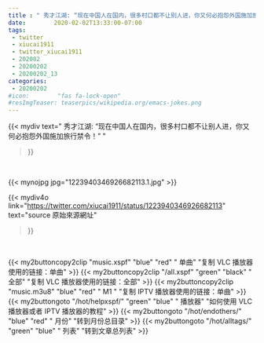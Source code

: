 ```yaml
---
title : " 秀才江湖: “现在中国人在国内，很多村口都不让别人进，你又何必抱怨外国施加旅行禁令！”  "
date:        2020-02-02T13:33:00-07:00
tags:
 - twitter
 - xiucai1911
 - twitter_xiucai1911
 - 202002
 - 20200202
 - 20200202_13
categories:
 - 20200202
#icon:        "fas fa-lock-open"
#resImgTeaser: teaserpics/wikipedia.org/emacs-jokes.png
---
```


{{< mydiv text=" 秀才江湖: “现在中国人在国内，很多村口都不让别人进，你又何必抱怨外国施加旅行禁令！”  "
>}}
<br>


 {{< mynojpg jpg="1223940346926682113.1.jpg" >}}<br> 



{{< mydiv4o link="https://twitter.com/xiucai1911/status/1223940346926682113"
text="source 原始來源網址"
>}}


<br>



{{< my2buttoncopy2clip "music.xspf"        "blue"   "red"    " 单曲"  "复制 VLC 播放器使用的链接：单曲" >}} {{< my2buttoncopy2clip "/all.xspf"         "green"  "black"  " 全部"  "复制 VLC 播放器使用的链接：全部" >}} {{< my2buttoncopy2clip "music.m3u8"        "blue"   "red"    " M1 "    "复制 IPTV 播放器使用的链接：单曲" >}} {{< my2buttongoto      "/hot/helpxspf/"    "green"  "blue"   " 播放器" "如何使用 VLC 播放器或者 IPTV 播放器的教程" >}} {{< my2buttongoto      "/hot/endothers/"   "blue"   "red"    " 月份"   "转到月份总目录" >}} {{< my2buttongoto      "/hot/alltags/"     "green"  "blue"   " 列表"   "转到文章总列表" >}} 
